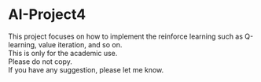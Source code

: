 # AI-Project4
This project focuses on how to implement the reinforce learning such as Q-learning, value iteration, and so on.  
This is only for the academic use.   
Please do not copy.   
If you have any suggestion, please let me know.  
